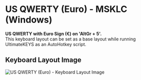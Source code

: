 # US QWERTY (Euro) - MSKLC (Windows)

**US QWERTY with Euro Sign (€) on 'AltGr + 5'.**  
This keyboard layout can be set as a base layout while running UltimateKEYS as an AutoHotkey script.

## Keyboard Layout Image

![US QWERTY (Euro) - Keyboard Layout Image](US%20QWERTY%20\(Euro\)%20-%20Keyboard%20Layout%20Image.png)
